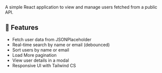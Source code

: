 A simple React application to view and manage users fetched from a public API.

## 🚀 Features

- Fetch user data from JSONPlaceholder
- Real-time search by name or email (debounced)
- Sort users by name or email
- Load More pagination
- View user details in a modal
- Responsive UI with Tailwind CS